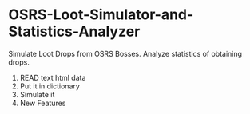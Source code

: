 # OSRS-Loot-Simulator-and-Statistics-Analyzer
Simulate Loot Drops from OSRS Bosses. Analyze statistics of obtaining drops.

1. READ text html data
2. Put it in dictionary
3. Simulate it
4. New Features
